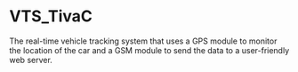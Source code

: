 # VTS_TivaC
The real-time vehicle tracking system that uses a GPS module to monitor the location of the car and a GSM module to send the data to a user-friendly web server.
